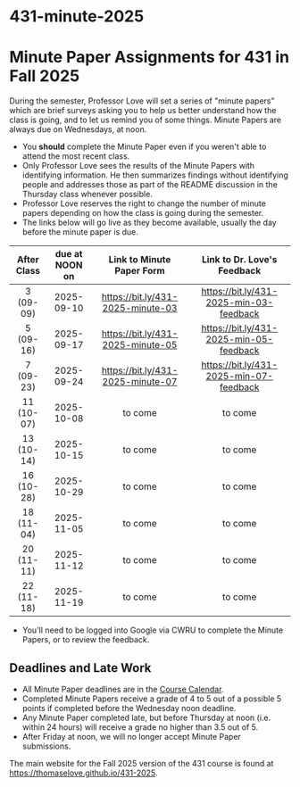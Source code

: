 # 431-minute-2025

# Minute Paper Assignments for 431 in Fall 2025

During the semester, Professor Love will set a series of "minute papers" which are brief surveys asking you to help us better understand how the class is going, and to let us remind you of some things. Minute Papers are always due on Wednesdays, at noon.

- You **should** complete the Minute Paper even if you weren't able to attend the most recent class.
- Only Professor Love sees the results of the Minute Papers with identifying information. He then summarizes findings without identifying people and addresses those as part of the README discussion in the Thursday class whenever possible.
- Professor Love reserves the right to change the number of minute papers depending on how the class is going during the semester.
- The links below will go live as they become available, usually the day before the minute paper is due.

<div align="center">
  
After Class | due at NOON on | Link to Minute Paper Form | Link to Dr. Love's Feedback
:----------: | :------: | :---------------------: | :--------------------------:
3 (09-09) | 2025-09-10 | <https://bit.ly/431-2025-minute-03> | <https://bit.ly/431-2025-min-03-feedback>
5 (09-16) | 2025-09-17 | <https://bit.ly/431-2025-minute-05> | <https://bit.ly/431-2025-min-05-feedback>
7 (09-23) | 2025-09-24 | <https://bit.ly/431-2025-minute-07> | <https://bit.ly/431-2025-min-07-feedback>
11 (10-07) | 2025-10-08 | to come | to come
13 (10-14) | 2025-10-15 | to come | to come
16 (10-28) | 2025-10-29 | to come | to come
18 (11-04) | 2025-11-05 | to come | to come
20 (11-11) | 2025-11-12 | to come | to come
22 (11-18) | 2025-11-19 | to come | to come

</div>

- You'll need to be logged into Google via CWRU to complete the Minute Papers, or to review the feedback.

## Deadlines and Late Work

- All Minute Paper deadlines are in the [Course Calendar](https://thomaselove.github.io/431-2025/calendar.html).
- Completed Minute Papers receive a grade of 4 to 5 out of a possible 5 points if completed before the Wednesday noon deadline.
- Any Minute Paper completed late, but before Thursday at noon (i.e. within 24 hours) will receive a grade no higher than 3.5 out of 5.
- After Friday at noon, we will no longer accept Minute Paper submissions.

The main website for the Fall 2025 version of the 431 course is found at <https://thomaselove.github.io/431-2025>.
